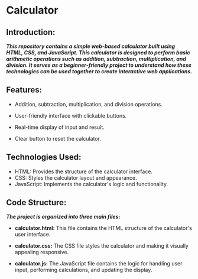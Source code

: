 # Calculator
## Introduction:
***This repository contains a simple web-based calculator built using HTML, CSS, and JavaScript. This calculator is designed to perform basic arithmetic operations such as addition, subtraction, multiplication, and division. It serves as a beginner-friendly project to understand how these technologies can be used together to create interactive web applications.***

## Features:
+ Addition, subtraction, multiplication, and division operations.
- User-friendly interface with clickable buttons.
+ Real-time display of input and result.
- Clear button to reset the calculator.

## Technologies Used:
- HTML: Provides the structure of the calculator interface.
- CSS: Styles the calculator layout and appearance.
- JavaScript: Implements the calculator's logic and functionality.

## Code Structure:
***The project is organized into three main files:***

- **calculator.html:** This file contains the HTML structure of the calculator's user interface.
+ **calculator.css:** The CSS file styles the calculator and making it visually appealing responsive.
- **calculator.js:** The JavaScript file contains the logic for handling user input, performing calculations, and updating the display.
